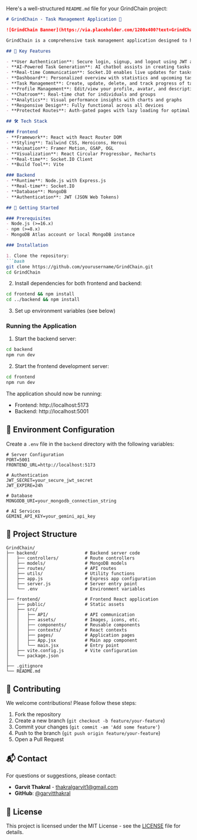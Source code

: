 Here's a well-structured `README.md` file for your GrindChain project:

```markdown
# GrindChain - Task Management Application 🚀

![GrindChain Banner](https://via.placeholder.com/1200x400?text=GrindChain+Banner) <!-- Replace with actual banner image -->

GrindChain is a comprehensive task management application designed to help users efficiently organize, prioritize, and track tasks. It features a user-friendly interface built with React, real-time updates, and AI-powered automation.

## 🌟 Key Features

- **User Authentication**: Secure login, signup, and logout using JWT and cookies
- **AI-Powered Task Generation**: AI chatbot assists in creating tasks from natural language
- **Real-time Communication**: Socket.IO enables live updates for tasks and notifications
- **Dashboard**: Personalized overview with statistics and upcoming tasks
- **Task Management**: Create, update, delete, and track progress of tasks
- **Profile Management**: Edit/view your profile, avatar, and description
- **Chatroom**: Real-time chat for individuals and groups
- **Analytics**: Visual performance insights with charts and graphs
- **Responsive Design**: Fully functional across all devices
- **Protected Routes**: Auth-gated pages with lazy loading for optimal performance

## 🛠️ Tech Stack

### Frontend
- **Framework**: React with React Router DOM
- **Styling**: Tailwind CSS, Heroicons, Heroui
- **Animation**: Framer Motion, GSAP, OGL
- **Visualization**: React Circular Progressbar, Recharts
- **Real-time**: Socket.IO Client
- **Build Tool**: Vite

### Backend
- **Runtime**: Node.js with Express.js
- **Real-time**: Socket.IO
- **Database**: MongoDB
- **Authentication**: JWT (JSON Web Tokens)

## 🚀 Getting Started

### Prerequisites
- Node.js (>=16.x)
- npm (>=8.x)
- MongoDB Atlas account or local MongoDB instance

### Installation

1. Clone the repository:
```bash
git clone https://github.com/yourusername/GrindChain.git
cd GrindChain
```

2. Install dependencies for both frontend and backend:
```bash
cd frontend && npm install
cd ../backend && npm install
```

3. Set up environment variables (see below)

### Running the Application

1. Start the backend server:
```bash
cd backend
npm run dev
```

2. Start the frontend development server:
```bash
cd frontend
npm run dev
```

The application should now be running:
- Frontend: http://localhost:5173
- Backend: http://localhost:5001

## 🔐 Environment Configuration

Create a `.env` file in the `backend` directory with the following variables:

```env
# Server Configuration
PORT=5001
FRONTEND_URL=http://localhost:5173

# Authentication
JWT_SECRET=your_secure_jwt_secret
JWT_EXPIRE=24h

# Database
MONGODB_URI=your_mongodb_connection_string

# AI Services
GEMINI_API_KEY=your_gemini_api_key
```

## 📂 Project Structure

```
GrindChain/
├── backend/                  # Backend server code
│   ├── controllers/          # Route controllers
│   ├── models/               # MongoDB models
│   ├── routes/               # API routes
│   ├── utils/                # Utility functions
│   ├── app.js                # Express app configuration
│   ├── server.js             # Server entry point
│   └── .env                  # Environment variables
│
├── frontend/                 # Frontend React application
│   ├── public/               # Static assets
│   ├── src/
│   │   ├── API/              # API communication
│   │   ├── assets/           # Images, icons, etc.
│   │   ├── components/       # Reusable components
│   │   ├── contexts/         # React contexts
│   │   ├── pages/            # Application pages
│   │   ├── App.jsx           # Main app component
│   │   └── main.jsx          # Entry point
│   ├── vite.config.js        # Vite configuration
│   └── package.json
│
├── .gitignore
└── README.md
```

## 🤝 Contributing

We welcome contributions! Please follow these steps:

1. Fork the repository
2. Create a new branch (`git checkout -b feature/your-feature`)
3. Commit your changes (`git commit -am 'Add some feature'`)
4. Push to the branch (`git push origin feature/your-feature`)
5. Open a Pull Request

## 📬 Contact

For questions or suggestions, please contact:

- **Garvit Thakral** - [thakralgarvit1@gmail.com](mailto:thakralgarvit1@gmail.com)
- **GitHub**: [@garvitthakral](https://github.com/garvitthakral)

## 📄 License

This project is licensed under the MIT License - see the [LICENSE](LICENSE) file for details.

```
